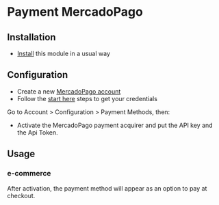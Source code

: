 # Payment MercadoPago
## Installation
* [Install](https://www.odoo.com/documentation/14.0/applications/general/apps_modules.html) this module in a usual way
## Configuration
* Create a new [MercadoPago account](https://www.mercadopago.com.br/hub/registration/landing) 
* Follow the [start here](https://www.mercadopago.com.co/developers/en/guides/overview) steps to get your credentials

Go to Account > Configuration > Payment Methods, then:

* Activate the MercadoPago payment acquirer and put the API key and the Api Token.

## Usage
### e-commerce
After activation, the payment method will appear as an option to pay at checkout. 

